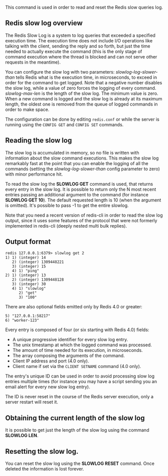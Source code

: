 This command is used in order to read and reset the Redis slow queries log.

## Redis slow log overview

The Redis Slow Log is a system to log queries that exceeded a specified
execution time.
The execution time does not include I/O operations like talking with the client,
sending the reply and so forth, but just the time needed to actually execute the
command (this is the only stage of command execution where the thread is blocked
and can not serve other requests in the meantime).

You can configure the slow log with two parameters: _slowlog-log-slower-than_
tells Redis what is the execution time, in microseconds, to exceed in order for
the command to get logged.
Note that a negative number disables the slow log, while a value of zero forces
the logging of every command.
_slowlog-max-len_ is the length of the slow log.
The minimum value is zero.
When a new command is logged and the slow log is already at its maximum length,
the oldest one is removed from the queue of logged commands in order to make
space.

The configuration can be done by editing `redis.conf` or while the server is
running using the `CONFIG GET` and `CONFIG SET` commands.

## Reading the slow log

The slow log is accumulated in memory, so no file is written with information
about the slow command executions.
This makes the slow log remarkably fast at the point that you can enable the
logging of all the commands (setting the _slowlog-log-slower-than_ config
parameter to zero) with minor performance hit.

To read the slow log the **SLOWLOG GET** command is used, that returns every
entry in the slow log.
It is possible to return only the N most recent entries passing an additional
argument to the command (for instance **SLOWLOG GET 10**).
The default requested length is 10 (when the argument is omitted). It's possible to pass -1 to get the entire slowlog.

Note that you need a recent version of redis-cli in order to read the slow log
output, since it uses some features of the protocol that were not formerly
implemented in redis-cli (deeply nested multi bulk replies).

## Output format

```
redis 127.0.0.1:6379> slowlog get 2
1) 1) (integer) 14
   2) (integer) 1309448221
   3) (integer) 15
   4) 1) "ping"
2) 1) (integer) 13
   2) (integer) 1309448128
   3) (integer) 30
   4) 1) "slowlog"
      2) "get"
      3) "100"
```

There are also optional fields emitted only by Redis 4.0 or greater:

```
5) "127.0.0.1:58217"
6) "worker-123"
```

Every entry is composed of four (or six starting with Redis 4.0) fields:

* A unique progressive identifier for every slow log entry.
* The unix timestamp at which the logged command was processed.
* The amount of time needed for its execution, in microseconds.
* The array composing the arguments of the command.
* Client IP address and port (4.0 only).
* Client name if set via the `CLIENT SETNAME` command (4.0 only).

The entry's unique ID can be used in order to avoid processing slow log entries
multiple times (for instance you may have a script sending you an email alert
for every new slow log entry).

The ID is never reset in the course of the Redis server execution, only a server
restart will reset it.

## Obtaining the current length of the slow log

It is possible to get just the length of the slow log using the command
**SLOWLOG LEN**.

## Resetting the slow log.

You can reset the slow log using the **SLOWLOG RESET** command.
Once deleted the information is lost forever.

